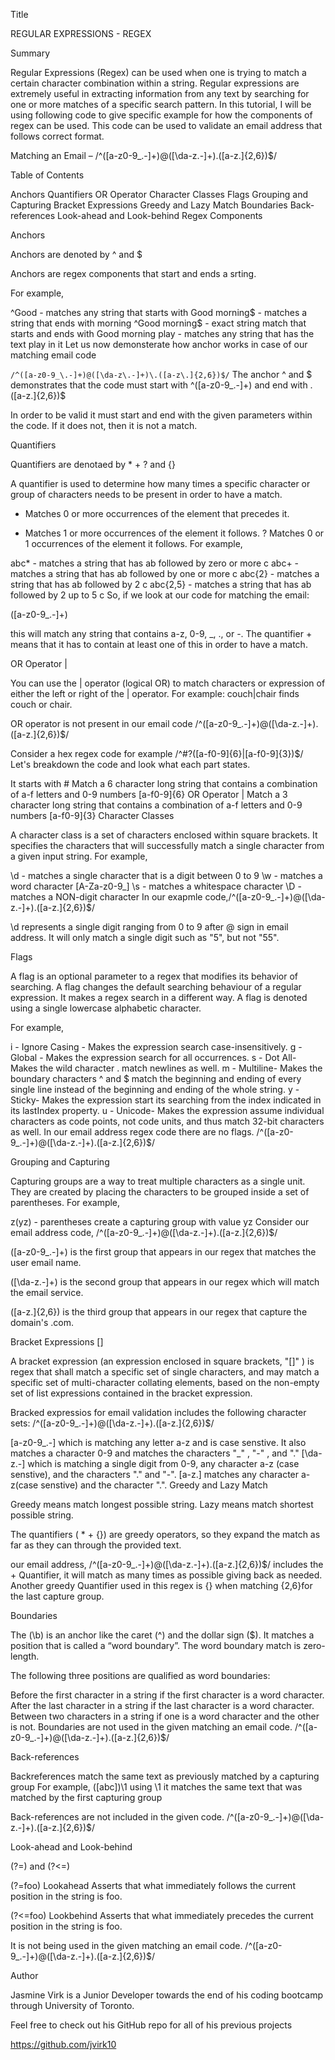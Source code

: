 Title

REGULAR EXPRESSIONS - REGEX

Summary

Regular Expressions (Regex) can be used when one is trying to match a certain character combination within a string. Regular expressions are extremely useful in extracting information from any text by searching for one or more matches of a specific search pattern. In this tutorial, I will be using following code to give specific example for how the components of regex can be used. This code can be used to validate an email address that follows correct format.

Matching an Email – /^([a-z0-9_\.-]+)@([\da-z\.-]+)\.([a-z\.]{2,6})$/

Table of Contents

Anchors
Quantifiers
OR Operator
Character Classes
Flags
Grouping and Capturing
Bracket Expressions
Greedy and Lazy Match
Boundaries
Back-references
Look-ahead and Look-behind
Regex Components

Anchors

Anchors are denoted by ^ and $

Anchors are regex components that start and ends a srting.

For example,

^Good - matches any string that starts with Good
morning$ - matches a string that ends with morning
^Good morning$ - exact string match that starts and ends with Good morning
play - matches any string that has the text play in it
Let us now demonsterate how anchor works in case of our matching email code

`/^([a-z0-9_\.-]+)@([\da-z\.-]+)\.([a-z\.]{2,6})$/`
The anchor ^ and $ demonstrates that the code must start with ^([a-z0-9_\.-]+) and end with .([a-z\.]{2,6})$

In order to be valid it must start and end with the given parameters within the code. If it does not, then it is not a match.

Quantifiers

Quantifiers are denotaed by * + ? and {}

A quantifier is used to determine how many times a specific character or group of characters needs to be present in order to have a match.

* Matches 0 or more occurrences of the element that precedes it.
+ Matches 1 or more occurrences of the element it follows.
? Matches 0 or 1 occurrences of the element it follows.
For example,

abc* - matches a string that has ab followed by zero or more c
abc+ - matches a string that has ab followed by one or more c
abc{2} - matches a string that has ab followed by 2 c
abc{2,5} - matches a string that has ab followed by 2 up to 5 c
So, if we look at our code for matching the email:

([a-z0-9_\.-]+)

this will match any string that contains a-z, 0-9, _, ., or -. The quantifier + means that it has to contain at least one of this in order to have a match.

OR Operator |

You can use the | operator (logical OR) to match characters or expression of either the left or right of the | operator. For example: couch|chair finds couch or chair.

OR operator is not present in our email code /^([a-z0-9_\.-]+)@([\da-z\.-]+)\.([a-z\.]{2,6})$/

Consider a hex regex code for example /^#?([a-f0-9]{6}|[a-f0-9]{3})$/ Let's breakdown the code and look what each part states.

It starts with #
Match a 6 character long string that contains a combination of a-f letters and 0-9 numbers [a-f0-9]{6}
OR Operator |
Match a 3 character long string that contains a combination of a-f letters and 0-9 numbers [a-f0-9]{3}
Character Classes

A character class is a set of characters enclosed within square brackets. It specifies the characters that will successfully match a single character from a given input string. For example,

\d - matches a single character that is a digit between 0 to 9
\w - matches a word character [A-Za-z0-9_]
\s - matches a whitespace character
\D - matches a NON-digit character
In our exapmle code,/^([a-z0-9_\.-]+)@([\da-z\.-]+)\.([a-z\.]{2,6})$/

\d represents a single digit ranging from 0 to 9 after @ sign in email address. It will only match a single digit such as "5", but not "55".

Flags

A flag is an optional parameter to a regex that modifies its behavior of searching. A flag changes the default searching behaviour of a regular expression. It makes a regex search in a different way. A flag is denoted using a single lowercase alphabetic character.

For example,

i - Ignore Casing - Makes the expression search case-insensitively.
g - Global - Makes the expression search for all occurrences.
s - Dot All- Makes the wild character . match newlines as well.
m - Multiline- Makes the boundary characters ^ and $ match the beginning and ending of every single line instead of the beginning and ending of the whole string.
y - Sticky- Makes the expression start its searching from the index indicated in its lastIndex property.
u - Unicode- Makes the expression assume individual characters as code points, not code units, and thus match 32-bit characters as well.
In our email address regex code there are no flags. /^([a-z0-9_\.-]+)@([\da-z\.-]+)\.([a-z\.]{2,6})$/

Grouping and Capturing

Capturing groups are a way to treat multiple characters as a single unit. They are created by placing the characters to be grouped inside a set of parentheses. For example,

z(yz) - parentheses create a capturing group with value yz Consider our email address code, /^([a-z0-9_\.-]+)@([\da-z\.-]+)\.([a-z\.]{2,6})$/

([a-z0-9_\.-]+) is the first group that appears in our regex that matches the user email name.

([\da-z\.-]+) is the second group that appears in our regex which will match the email service.

([a-z\.]{2,6}) is the third group that appears in our regex that capture the domain's .com.

Bracket Expressions []

A bracket expression (an expression enclosed in square brackets, "[]" ) is regex that shall match a specific set of single characters, and may match a specific set of multi-character collating elements, based on the non-empty set of list expressions contained in the bracket expression.

Bracked expressios for email validation includes the following character sets: /^([a-z0-9_\.-]+)@([\da-z\.-]+)\.([a-z\.]{2,6})$/

[a-z0-9_\.-] which is matching any letter a-z and is case senstive. It also matches a character 0-9 and matches the characters "_" , "-" , and "."
[\da-z\.-] which is matching a single digit from 0-9, any character a-z (case senstive), and the characters "." and "-".
[a-z\.] matches any character a-z(case senstive) and the character ".".
Greedy and Lazy Match

Greedy means match longest possible string. Lazy means match shortest possible string.

The quantifiers ( * + {}) are greedy operators, so they expand the match as far as they can through the provided text.

our email address, /^([a-z0-9_\.-]+)@([\da-z\.-]+)\.([a-z\.]{2,6})$/ includes the + Quantifier, it will match as many times as possible giving back as needed. Another greedy Quantifier used in this regex is {} when matching {2,6}for the last capture group.

Boundaries

The (\b) is an anchor like the caret (^) and the dollar sign ($). It matches a position that is called a “word boundary”. The word boundary match is zero-length.

The following three positions are qualified as word boundaries:

Before the first character in a string if the first character is a word character.
After the last character in a string if the last character is a word character.
Between two characters in a string if one is a word character and the other is not.
Boundaries are not used in the given matching an email code. /^([a-z0-9_\.-]+)@([\da-z\.-]+)\.([a-z\.]{2,6})$/

Back-references

Backreferences match the same text as previously matched by a capturing group For example, ([abc])\1 using \1 it matches the same text that was matched by the first capturing group

Back-references are not included in the given code. /^([a-z0-9_\.-]+)@([\da-z\.-]+)\.([a-z\.]{2,6})$/

Look-ahead and Look-behind

(?=) and (?<=)

(?=foo) Lookahead Asserts that what immediately follows the current position in the string is foo.

(?<=foo) Lookbehind Asserts that what immediately precedes the current position in the string is foo.

It is not being used in the given matching an email code. /^([a-z0-9_\.-]+)@([\da-z\.-]+)\.([a-z\.]{2,6})$/

Author

Jasmine Virk is a Junior Developer towards the end of his coding bootcamp through University of Toronto.

Feel free to check out his GitHub repo for all of his previous projects

https://github.com/jvirk10